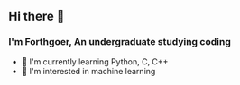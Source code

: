## Hi there 👋
### I'm Forthgoer, An undergraduate studying coding 
- 🔭 I'm currently learning Python, C, C++
- 🌱 I'm interested in machine learning
<!--
**ForthgoerGa/ForthgoerGa** is a ✨ _special_ ✨ repository because its `README.md` (this file) appears on your GitHub profile.

Here are some ideas to get you started:

- 🔭 I’m currently working on ...
- 🌱 I’m currently learning Python, C, C++
- 👯 I’m looking to collaborate on ...
- 🤔 I’m looking for help with ...
- 💬 Ask me about ...
- 📫 How to reach me: ...
- 😄 Pronouns: ...
- ⚡ Fun fact: ...
-->
